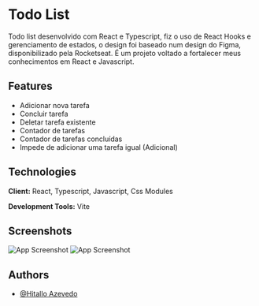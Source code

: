 
# Todo List 

Todo list desenvolvido com React e Typescript, fiz o uso de React Hooks e gerenciamento de estados, o design foi baseado num design do Figma, disponibilizado pela Rocketseat. É um projeto voltado a fortalecer meus conhecimentos em React e Javascript.



## Features

- Adicionar nova tarefa
- Concluir tarefa
- Deletar tarefa existente
- Contador de tarefas
- Contador de tarefas concluídas
- Impede de adicionar uma tarefa igual (Adicional)
## Technologies

**Client:** React, Typescript, Javascript, Css Modules

**Development Tools:** Vite


## Screenshots

![App Screenshot](https://i.pinimg.com/736x/92/27/13/9227133365b370f1fd4c485b833f0b87.jpg)
![App Screenshot](https://i.pinimg.com/736x/f0/c0/3d/f0c03da047919751365f814e2da25cd6.jpg)


## Authors

- [@Hitallo Azevedo](https://www.github.com/hitalloazevedo)

